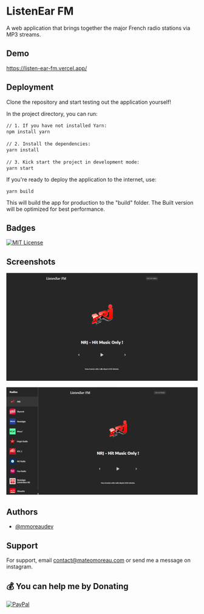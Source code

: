 
# ListenEar FM

A web application that brings together the major French radio stations via MP3 streams.


## Demo

https://listen-ear-fm.vercel.app/


## Deployment

Clone the repository and start testing out the application yourself!

In the project directory, you can run:

```
// 1. If you have not installed Yarn:
npm install yarn

// 2. Install the dependencies:
yarn install

// 3. Kick start the project in development mode:
yarn start
```

If you're ready to deploy the application to the internet, use:
```
yarn build
```
This will build the app for production to the "build" folder. The Built version will be optimized for best performance.
## Badges

[![MIT License](https://img.shields.io/badge/License-MIT-green.svg)](https://choosealicense.com/licenses/mit/)


## Screenshots

![App Screenshot](https://raw.githubusercontent.com/mmoreaudev/ListenEar-FM/main/screenshots/2.png)

![App Screenshot](https://raw.githubusercontent.com/mmoreaudev/ListenEar-FM/main/screenshots/1.png)


## Authors

- [@mmoreaudev](https://www.github.com/mmoreaudev)


## Support

For support, email contact@mateomoreau.com or send me a message on instagram.


## 💰 You can help me by Donating
  [![PayPal](https://img.shields.io/badge/PayPal-00457C?style=for-the-badge&logo=paypal&logoColor=white)](https://paypal.me/PayPal.me/mateomoreaw) 

